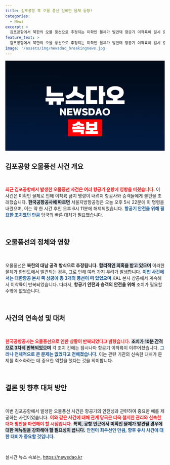 ```yaml
---
title: 김포공항 북 오물 풍선 신비한 물체 등장!
categories:
  - News
excerpt: >
  김포공항에서 북한의 오물 풍선으로 추정되는 미확인 물체가 발견돼 항공기 이착륙이 일시 중단됐습니다. 해당 물체는 순식간에 긴장을 불러일으켰지만, 큰 피해 없이 상황이 마무리됐습니다. 궁금하다면 클릭해보세요!
feature_text: >
  김포공항에서 북한의 오물 풍선으로 추정되는 미확인 물체가 발견돼 항공기 이착륙이 일시 중단됐습니다. 해당 물체는 순식간에 긴장을 불러일으켰지만, 큰 피해 없이 상황이 마무리됐습니다. 궁금하다면 클릭해보세요!
image: '/assets/img/newsdao_breakingnews.jpg'
---
```


<p><img src="/assets/img/newsdao_breakingnews.jpg" alt="ranknews 속보" /></p>

<h2 data-ke-size="size26">김포공항 오물풍선 사건 개요</h2>

<p data-ke-size="size16">&nbsp;</p>

<p><b><span style="color: #ee2323;">최근 김포공항에서 발생한 오물풍선 사건은 여러 항공기 운항에 영향을 미쳤습니다.</span></b> 이 사건은 미확인 물체로 인해 이착륙 금지 명령이 내려져 항공사와 승객들에게 불편을 초래했습니다. <b><span style="background-color: #21538527;">한국공항공사에 따르면</span></b> 서울지방항공청은 오늘 오후 5시 22분에 이 명령을 내렸으며, 이는 약 한 시간 후인 오후 6시 11분에 해제되었습니다. <b><span style="color: #1a5490;">항공기 안전을 위해 필요한 조치였던 만큼</span></b> 당국의 빠른 대처가 필요했습니다.</p>

<p data-ke-size="size16">&nbsp;</p>

<h2 data-ke-size="size26">오물풍선의 정체와 영향</h2>

<p data-ke-size="size16">&nbsp;</p>

<p>오물풍선은 <b>북한의 대남 공격 방식으로 추정됩니다.</b> <b><span style="background-color: #21538527;">합리적인 의혹을 받고 있으며</span></b> 이러한 물체가 한반도에서 발견되는 경우, 그로 인해 여러 가지 우려가 발생합니다. <b><span style="color: #1a5490;">이번 사건에서는 대한항공 본사 쪽 상공에 총 3개의 풍선이 떠 있었으며</span></b> KAL 본사 상공에서 계속해서 이착륙이 반복되었습니다. 따라서, <b>항공기 안전과 승객의 안전을 위해</b> 조치가 필요할 수밖에 없었습니다.</p>

<p data-ke-size="size16">&nbsp;</p>

<h2 data-ke-size="size26">사건의 연속성 및 대처</h2>

<p data-ke-size="size16">&nbsp;</p>

<p><b><span style="color: #ee2323;">한국공항공사는 오물풍선으로 인한 상황이 반복되었다고 밝혔습니다.</span></b> <b><span style="background-color: #21538527;">조치가 10분 간격으로 3차례 반복되었으며</span></b> 각 조치 간에는 잠시나마 항공기 이착륙이 이루어졌습니다. <b><span style="color: #1a5490;">그러나 전체적으로 큰 문제는 없었다고 전해졌습니다.</span></b> 이는 관련 기관의 신속한 대처가 문제를 최소화하는 데 중요한 역할을 했다는 것을 의미합니다.</p>

<p data-ke-size="size16">&nbsp;</p>

<h2 data-ke-size="size26">결론 및 향후 대처 방안</h2>

<p data-ke-size="size16">&nbsp;</p>

<p>이번 김포공항에서 발생한 오물풍선 사건은 항공기의 안전성과 관련하여 중요한 예를 제공하는 사건이었습니다. <b><span style="color: #ee2323;">이와 같은 사건에 대해 관계 당국은 더욱 철저한 관리와 신속한 대처 방안을 마련해야 할 시점입니다.</span></b> <b><span style="background-color: #21538527;">특히, 공항 인근에서 미확인 물체가 발견될 경우에 대한 매뉴얼을 강화해야 할 필요성이 큽니다.</span></b> <b><span style="color: #1a5490;">안전이 최우선인 만큼, 향후 유사 사건에 대한 대비가 중요할 것입니다.</span></b></p>

<p data-ke-size="size16">&nbsp;</p>
실시간 뉴스 속보는, <a href="https://newsdao.kr" rel="dofollow">https://newsdao.kr</a>


